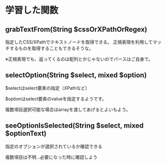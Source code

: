 # 学習した関数
## grabTextFrom(String $cssOrXPathOrRegex)
指定したCSS/XPathでテキストノードを取得できる。
正規表現を利用してマッチするものを取得することもできるそうな。

※正規表現でも、返ってくるのは配列とかじゃないのでパースはご自身で。

## selectOption(String $select, mixed $option)
$selectはselect要素の指定（XPathなど）

$optionはselect要素のvalueを指定するようです。

複数項目選択可能な場合はarrayを渡してあげるとよいもよう。

## seeOptionIsSelected(String $select, mixed $optionText)
指定のオプションが選択されているか確認できる

複数項目は不明...必要になった時に確認しよう 
